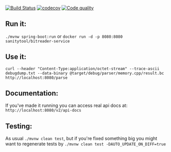[![Build Status](https://travis-ci.org/sanity-tool/bitreader-service.svg?branch=master)](https://travis-ci.org/sanity-tool/bitreader-service) [![codecov](https://codecov.io/gh/sanity-tool/bitreader-service/branch/master/graph/badge.svg)](https://codecov.io/gh/sanity-tool/bitreader-service) [![Code quality](https://sonarcloud.io/api/project_badges/measure?project=ru.urururu%3Abitreader-service&metric=alert_status)](https://sonarcloud.io/dashboard?id=ru.urururu%3Abitreader-service)

## Run it:
`./mvnw spring-boot:run` or `docker run -d -p 8080:8080 sanitytool/bitreader-service`
## Use it:
`curl --header "Content-Type:application/octet-stream" --trace-ascii debugdump.txt --data-binary @target/debug/parser/memory.cpp/result.bc http://localhost:8080/parse`
## Documentation:
If you've made it running you can access real api docs at: `http://localhost:8080/v2/api-docs`
## Testing:
As usual `./mvnw clean test`, but if you're fixed something big you might want to regenerate tests by `./mvnw clean test -DAUTO_UPDATE_ON_DIFF=true`
